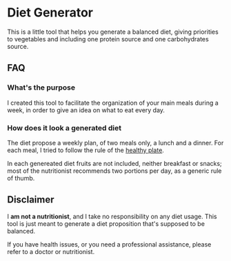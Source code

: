 # Diet Generator
This is a little tool that helps you generate a balanced diet,
giving priorities to vegetables and including one protein source
and one carbohydrates source.

## FAQ

### What's the purpose
I created this tool to facilitate the organization of your main meals
during a week, in order to give an idea on what to eat every day.

### How does it look a generated diet
The diet propose a weekly plan, of two meals only, a lunch and a dinner.
For each meal, I tried to follow the rule of the
[healthy plate](https://www.hsph.harvard.edu/nutritionsource/healthy-eating-plate/).

In each genereated diet fruits are not included, neither breakfast or snacks;
most of the nutritionist recommends two portions per day, 
as a generic rule of thumb.

## Disclaimer

I **am not a nutritionist**, and I take no responsibility on any
diet usage. This tool is just meant to generate a diet proposition
that's supposed to be balanced.

If you have health issues, or you need a professional assistance,
please refer to a doctor or nutritionist.